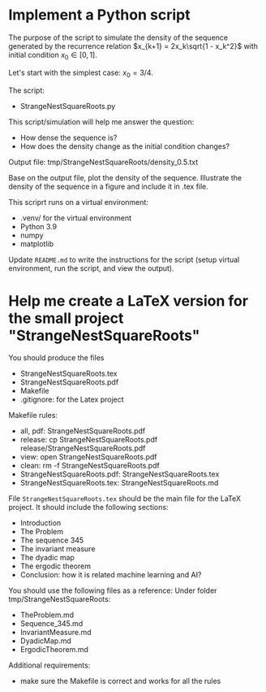 # Implement a Python script 

The purpose of the script to simulate the density of the sequence generated by the recurrence relation $x_{k+1} = 2x_k\sqrt{1 - x_k^2}$ with initial condition $x_0 \in [0,1]$.

Let's start with the simplest case: $x_0 = 3/4$.

The script: 
- StrangeNestSquareRoots.py



This script/simulation will help me answer the question: 
- How dense the sequence is?
- How does the density change as the initial condition changes?

Output file: 
tmp/StrangeNestSquareRoots/density_0.5.txt

Base on the output file, plot the density of the sequence.
Illustrate the density of the sequence in a figure and include it in .tex file.

This scriprt runs on a virtual environment:
- .venv/ for the virtual environment
- Python 3.9
- numpy
- matplotlib

Update `README.md` to write the instructions for the script (setup virtual environment, run the script, and view the output).

# Help me create a LaTeX version for the small project "StrangeNestSquareRoots" 

You should produce the files 
- StrangeNestSquareRoots.tex
- StrangeNestSquareRoots.pdf
- Makefile
- .gitignore: for the Latex project 

Makefile rules:
- all, pdf: StrangeNestSquareRoots.pdf
- release: cp StrangeNestSquareRoots.pdf release/StrangeNestSquareRoots.pdf
- view: open StrangeNestSquareRoots.pdf
- clean: rm -f StrangeNestSquareRoots.pdf
- StrangeNestSquareRoots.pdf: StrangeNestSquareRoots.tex
- StrangeNestSquareRoots.tex: StrangeNestSquareRoots.md

File `StrangeNestSquareRoots.tex` should be the main file for the LaTeX project. It should include the following sections:
- Introduction
- The Problem
- The sequence 345
- The invariant measure
- The dyadic map
- The ergodic theorem
- Conclusion: how it is related machine learning and AI?

You should use the following files as a reference:
Under folder tmp/StrangeNestSquareRoots:
- TheProblem.md
- Sequence_345.md
- InvariantMeasure.md
- DyadicMap.md
- ErgodicTheorem.md

Additional requirements:
- make sure the Makefile is correct and works for all the rules